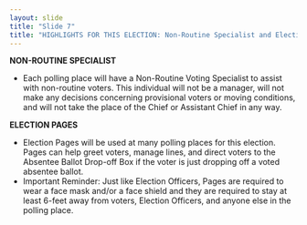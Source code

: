 ```yaml
---
layout: slide
title: "Slide 7"
title: "HIGHLIGHTS FOR THIS ELECTION: Non-Routine Specialist and Election Pages"
---
```


**NON-ROUTINE SPECIALIST**

- Each polling place will have a Non-Routine Voting Specialist to assist with non-routine voters. This individual will not be a manager, will not make any decisions concerning provisional voters or moving conditions, and will not take the place of the Chief or Assistant Chief in any way.

**ELECTION PAGES**

- Election Pages will be used at many polling places for this election. Pages can help greet voters, manage lines, and direct voters to the Absentee Ballot Drop-off Box if the voter is just dropping off a voted absentee ballot.
- Important Reminder: Just like Election Officers, Pages are required to wear a face mask and/or a face shield and they are required to stay at least 6-feet away from voters, Election Officers, and anyone else in the polling place.
